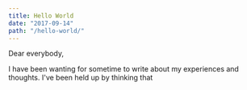 ```yaml
---
title: Hello World
date: "2017-09-14"
path: "/hello-world/"
---
```


Dear everybody,

I have been wanting for sometime to write about my experiences and thoughts. I've been held up by thinking
that
